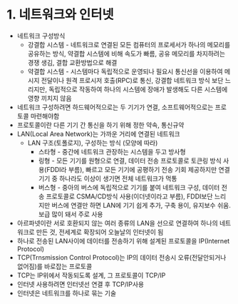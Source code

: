 # 1. 네트워크와 인터넷
  
  * 네트워크 구성방식
    * 강결합 시스템 - 네트워크로 연결된 모든 컴퓨터의 프로세서가 하나의 메모리를 공유하는 방식, 약결합 시스템에 비해 속도가 빠름, 공유 메모리를 차지하려는 경쟁 생김, 결합 교환방법으로 해결
    * 약결합 시스템 - 시스템마다 독립적으로 운영되나 필요시 통신선을 이용하여 메시지 전달이나 원격 프로시저 호출(RPC)로 통신, 강결합 네트워크 방식 보단 느리지만, 독립적으로 작동하여 하나의 시스템에 장애가 발생해도 다른 시스템에 영향 끼치지 않음
  * 네트워크 구성하려면 하드웨어적으로는 두 기기가 연결, 소프트웨어적으로는 프로토콜 마련해야함
  * 프로토콜이란 다른 기기 간 통신을 하기 위해 정한 약속, 통신규약
  * LAN(Local Area Network)는 가까운 거리에 연결된 네트워크
    * LAN 구조(토폴로지), 구성하는 방식 (모양에 따라)
      * 스타형 - 중간에 네트워크 관장하는 시스템을 두고 방사형
      * 링형 - 모든 기기를 원형으로 연결, 데이터 전송 프로토콜로 토큰링 방식 사용(FDDI라 부름), 빠르고 모든 기기에 공평하기 전송 기회 제공하지만 연결 기기 중 하나라도 이상이 생기면 전체 네트워크가 먹통
      * 버스형 - 중아의 버스에 독립적으로 기기를 붙여 네트워크 구성, 데이터 전송 프로토콜로 CSMA/CD방식 사용(이더넷이라고 부름), FDDI보단 느리지만 버스에 연결만 하면 LAN에 기기 쉽게 추가, 구축 용이, 유지보수 쉬움. 보급 많이 돼서 주로 사용
  * 아르파넷이란 서로 호환되지 않는 여러 종류의 LAN을 선으로 연결하여 하나의 네트워크로 만든 것, 전세계로 확장되어 오늘날의 인터넷이 됨
  * 하나로 전송된 LAN사이에 데이터를 전송하기 위해 설계된 프로토콜을 IP(Internet Protocol)
  * TCP(Trnsmission Control Protocol)는 IP의 데이터 전송시 오류(전달안되거나 없어짐)를 바로잡는 프로토콜
  * TCP는 IP위에서 작동되도록 설계, 그 프로토콜이 TCP/IP
  * 인터넷 사용하려면 인터넷선 연결 후 TCP/IP사용
  * 인터넷은 네트워크를 하나로 묶는 기술